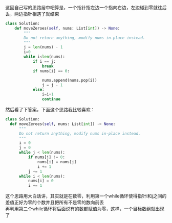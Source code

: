 这回自己写的思路居中吧算是，一个指针指左边一个指向右边，左边碰到零就往后丢，两边指针相遇了就结束
```python
class Solution:
    def moveZeroes(self, nums: List[int]) -> None:
        """
        Do not return anything, modify nums in-place instead.
        """
        j = len(nums) - 1
        i=0
        while i<len(nums):
            if i == j:
                break
            if nums[i] == 0:

                nums.append(nums.pop(i))
                j = j - 1
            else:
                i=i+1
                continue
  ```
  然后看了下答案，下面这个思路我比较喜欢：
  ```python
  class Solution:
    def moveZeroes(self, nums: List[int]) -> None:
        """
        Do not return anything, modify nums in-place instead.
        """
        i = 0
        j = 0
        while j < len(nums):
            if nums[j] != 0:
                nums[i] = nums[j]
                i += 1
            j += 1
        while i < len(nums):
            nums[i] = 0
            i += 1
   ```
   这个思路用大白话讲，其实就是在数零，利用第一个while循环使得指针i和j之间的差值正好为零的个数并且把所有不是零的数向前丢  
   再利用第二个while循环将后面说有的数都赋值为零，这样，一个目标数组就出现了
